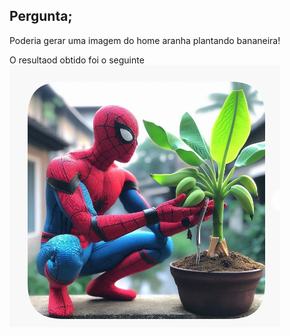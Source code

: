 ## Pergunta;

Poderia gerar uma imagem do home aranha plantando bananeira!

O resultaod obtido foi o seguinte
<img src="./Result.png" alt="" srcset="">
